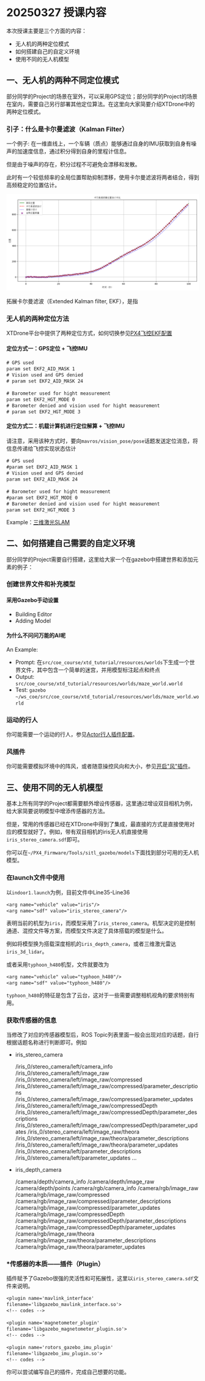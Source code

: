 # 20250327 授课内容

本次授课主要是三个方面的内容：
- 无人机的两种定位模式
- 如何搭建自己的自定义环境
- 使用不同的无人机模型

## 一、无人机的两种不同定位模式

部分同学的Project的场景在室外，可以采用GPS定位；部分同学的Project的场景在室内，需要自己另行部署其他定位算法。在这里向大家简要介绍XTDrone中的两种定位模式。

### 引子：什么是卡尔曼滤波（Kalman Filter）

一个例子: 在一维直线上，一个车辆（质点）能够通过自身的IMU获取到自身有噪声的加速度信息，通过积分得到自身的里程计信息。

但是由于噪声的存在，积分过程不可避免会漂移和发散。

此时有一个较低频率的全局位置帮助抑制漂移，使用卡尔曼滤波将两者结合，得到高频稳定的位置估计。

![卡尔曼滤波一维示例](./kalman_filter_results.png)

拓展卡尔曼滤波（Extended Kalman filter, EKF），是指

### 无人机的两种定位方法

XTDrone平台中提供了两种定位方式，如何切换参见[PX4飞控EKF配置](https://www.yuque.com/xtdrone/manual_cn/ekf_settings)

#### 定位方式一：GPS定位 + 飞控IMU

    # GPS used
    param set EKF2_AID_MASK 1
    # Vision used and GPS denied
    # param set EKF2_AID_MASK 24

    # Barometer used for hight measurement
    param set EKF2_HGT_MODE 0
    # Barometer denied and vision used for hight measurement
    # param set EKF2_HGT_MODE 3

#### 定位方式二：机载计算机进行定位解算 + 飞控IMU
请注意，采用该种方式时，要向`mavros/vision_pose/pose`话题发送定位消息，将信息传递给飞控实现状态估计

	# GPS used
	#param set EKF2_AID_MASK 1
	# Vision used and GPS denied
	param set EKF2_AID_MASK 24

	# Barometer used for hight measurement
	#param set EKF2_HGT_MODE 0
	# Barometer denied and vision used for hight measurement
	param set EKF2_HGT_MODE 3

Example：[三维激光SLAM](https://www.yuque.com/xtdrone/manual_cn/3d_laserslam)

## 二、如何搭建自己需要的自定义环境

部分同学的Project需要自行搭建，这里给大家一个在gazebo中搭建世界和添加元素的例子：

### 创建世界文件和补充模型

#### 采用Gazebo手动设置
- Building Editor
- Adding Model

#### 为什么不问问万能的AI呢
An Example: 
 - Prompt: 在`src/coe_course/xtd_tutorial/resources/worlds`下生成一个世界文件，其中包含一个简单的迷宫，并用模型标注起点和终点
 - Output: `src/coe_course/xtd_tutorial/resources/worlds/maze_world.world`
 - Test: `gazebo ~/ws_coe/src/coe_course/xtd_tutorial/resources/worlds/maze_world.world`

### 运动的行人
你可能需要一个运动的行人，参见[Actor行人插件配置](https://www.yuque.com/xtdrone/manual_cn/actor_plugin)。

### 风插件
你可能需要模拟环境中的阵风，或者随意操控风向和大小，参见[开启"风"插件](https://www.yuque.com/xtdrone/manual_cn/wind_plugin)。


## 三、使用不同的无人机模型

基本上所有同学的Project都需要额外增设传感器，这里通过增设双目相机为例，给大家简要说明模型中增添传感器的方法。

但是，常用的传感器已经在XTDrone中得到了集成，最直接的方式是直接使用对应的模型就好了。例如，带有双目相机的iris无人机直接使用`iris_stereo_camera.sdf`即可。

你可以在`~/PX4_Firmware/Tools/sitl_gazebo/models`下面找到部分可用的无人机模型。

### 在launch文件中使用
以`indoor1.launch`为例，目前文件中Line35-Line36

    <arg name="vehicle" value="iris"/>
    <arg name="sdf" value="iris_stereo_camera"/>

表明当前的机型为`iris`，而模型采用了`iris_stereo_camera`。机型决定的是控制通道、混控文件等方案，而模型文件决定了具体搭载的模型是什么。

例如将模型换为搭载深度相机的`iris_depth_camera`，或者三维激光雷达`iris_3d_lidar`。

或者采用`typhoon_h480`机型，文件就要改为

    <arg name="vehicle" value="typhoon_h480"/>
    <arg name="sdf" value="typhoon_h480"/>

`typhoon_h480`的特征是包含了云台，这对于一些需要调整相机视角的要求特别有用。

### 获取传感器的信息

当修改了对应的传感器模型后，ROS Topic列表里面一般会出现对应的话题，自行根据话题名称进行判断即可。例如

- iris_stereo_camera 

    /iris_0/stereo_camera/left/camera_info
    /iris_0/stereo_camera/left/image_raw
    /iris_0/stereo_camera/left/image_raw/compressed
    /iris_0/stereo_camera/left/image_raw/compressed/parameter_descriptions
    /iris_0/stereo_camera/left/image_raw/compressed/parameter_updates
    /iris_0/stereo_camera/left/image_raw/compressedDepth
    /iris_0/stereo_camera/left/image_raw/compressedDepth/parameter_descriptions
    /iris_0/stereo_camera/left/image_raw/compressedDepth/parameter_updates
    /iris_0/stereo_camera/left/image_raw/theora
    /iris_0/stereo_camera/left/image_raw/theora/parameter_descriptions
    /iris_0/stereo_camera/left/image_raw/theora/parameter_updates
    /iris_0/stereo_camera/left/parameter_descriptions
    /iris_0/stereo_camera/left/parameter_updates
    ...

- iris_depth_camera

    /camera/depth/camera_info
    /camera/depth/image_raw
    /camera/depth/points
    /camera/rgb/camera_info
    /camera/rgb/image_raw
    /camera/rgb/image_raw/compressed
    /camera/rgb/image_raw/compressed/parameter_descriptions
    /camera/rgb/image_raw/compressed/parameter_updates
    /camera/rgb/image_raw/compressedDepth
    /camera/rgb/image_raw/compressedDepth/parameter_descriptions
    /camera/rgb/image_raw/compressedDepth/parameter_updates
    /camera/rgb/image_raw/theora
    /camera/rgb/image_raw/theora/parameter_descriptions
    /camera/rgb/image_raw/theora/parameter_updates


### *传感器的本质——插件（Plugin）

插件赋予了Gazebo很强的灵活性和可拓展性，这里以`iris_stereo_camera.sdf`文件来说明。

    <plugin name='mavlink_interface' filename='libgazebo_mavlink_interface.so'>
    <!-- codes -->

    <plugin name='magnetometer_plugin' filename='libgazebo_magnetometer_plugin.so'>
    <!-- codes -->

    <plugin name='rotors_gazebo_imu_plugin' filename='libgazebo_imu_plugin.so'>
    <!-- codes -->

你可以尝试编写自己的插件，完成自己想要的功能。